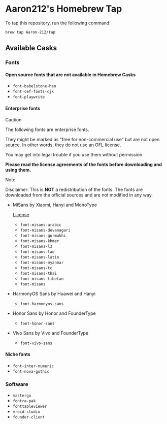 # Aaron212's Homebrew Tap

To tap this repository, run the following command:

```bash
brew tap Aaron-212/tap
```

## Available Casks

### Fonts

#### Open source fonts that are not available in Homebrew Casks

- `font-babelstone-han`
- `font-cef-fonts-cjk`
- `font-playwrite`

#### Enterprise fonts

> [!CAUTION]
> The following fonts are enterprise fonts.
>
> They might be marked as "free for non-commercial use" but are not open source.
> In other words, they do not use an OFL license.
>
> You may get into legal trouble if you use them without permission.
>
> **Please read the license agreements of the fonts before downloading and using them.**

> [!NOTE]
> Disclaimer: This is **NOT** a redistribution of the fonts.
> The fonts are downloaded from the official sources and are not modified in any way.

- MiSans by Xiaomi, Hanyi and MonoType

  [License](https://hyperos.mi.com/font-download/MiSans字体知识产权许可协议.pdf)

  - `font-misans-arabic`
  - `font-misans-devanagari`
  - `font-misans-gurmukhi`
  - `font-misans-khmer`
  - `font-misans-l3`
  - `font-misans-lao`
  - `font-misans-latin`
  - `font-misans-myanmar`
  - `font-misans-tc`
  - `font-misans-thai`
  - `font-misans-tibetan`
  - `font-misans`

- HarmonyOS Sans by Huawei and Hanyi

  - `font-harmonyos-sans`

- Honor Sans by Honor and FounderType

  - `font-honor-sans`

- Vivo Sans by Vivo and FounderType

  - `font-vivo-sans`

#### Niche fonts

- `font-inter-numeric`
- `font-nova-gothic`

### Software

- `mastergo`
- `fontra-pak`
- `fonttableviewer`
- `vroid-studio`
- `founder-client`
